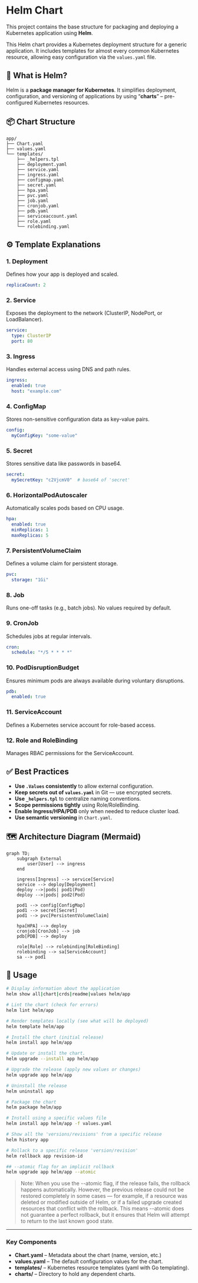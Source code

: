 # Helm Chart

This project contains the base structure for packaging and deploying a Kubernetes application using **Helm**.

This Helm chart provides a Kubernetes deployment structure for a generic application. It includes templates for almost every common Kubernetes resource, allowing easy configuration via the `values.yaml` file.

## 🚀 What is Helm?

Helm is a **package manager for Kubernetes**. It simplifies deployment, configuration, and versioning of applications by using “**charts**” – pre-configured Kubernetes resources.

## 📦 Chart Structure

```plain
app/
├── Chart.yaml
├── values.yaml
└── templates/
    ├── _helpers.tpl
    ├── deployment.yaml
    ├── service.yaml
    ├── ingress.yaml
    ├── configmap.yaml
    ├── secret.yaml
    ├── hpa.yaml
    ├── pvc.yaml
    ├── job.yaml
    ├── cronjob.yaml
    ├── pdb.yaml
    ├── serviceaccount.yaml
    ├── role.yaml
    └── rolebinding.yaml
```

## ⚙️ Template Explanations

### 1. Deployment

Defines how your app is deployed and scaled.

```yaml
replicaCount: 2
```

### 2. Service

Exposes the deployment to the network (ClusterIP, NodePort, or LoadBalancer).

```yaml
service:
  type: ClusterIP
  port: 80
```

### 3. Ingress

Handles external access using DNS and path rules.

```yaml
ingress:
  enabled: true
  host: "example.com"
```

### 4. ConfigMap

Stores non-sensitive configuration data as key-value pairs.

```yaml
config:
  myConfigKey: "some-value"
```

### 5. Secret

Stores sensitive data like passwords in base64.

```yaml
secret:
  mySecretKey: "c2VjcmV0"  # base64 of 'secret'
```

### 6. HorizontalPodAutoscaler

Automatically scales pods based on CPU usage.

```yaml
hpa:
  enabled: true
  minReplicas: 1
  maxReplicas: 5
```

### 7. PersistentVolumeClaim

Defines a volume claim for persistent storage.

```yaml
pvc:
  storage: "1Gi"
```

### 8. Job

Runs one-off tasks (e.g., batch jobs).
No values required by default.

### 9. CronJob

Schedules jobs at regular intervals.

```yaml
cron:
  schedule: "*/5 * * * *"
```

### 10. PodDisruptionBudget

Ensures minimum pods are always available during voluntary disruptions.

```yaml
pdb:
  enabled: true
```

### 11. ServiceAccount

Defines a Kubernetes service account for role-based access.

### 12. Role and RoleBinding

Manages RBAC permissions for the ServiceAccount.

## ✅ Best Practices

- **Use `.Values` consistently** to allow external configuration.
- **Keep secrets out of `values.yaml`** in Git — use encrypted secrets.
- **Use `_helpers.tpl`** to centralize naming conventions.
- **Scope permissions tightly** using Role/RoleBinding.
- **Enable Ingress/HPA/PDB** only when needed to reduce cluster load.
- **Use semantic versioning** in `Chart.yaml`.

## 🗺️ Architecture Diagram (Mermaid)

```mermaid
graph TD;
    subgraph External
        user[User] --> ingress
    end

    ingress[Ingress] --> service[Service]
    service --> deploy[Deployment]
    deploy -->|pods| pod1(Pod)
    deploy -->|pods| pod2(Pod)

    pod1 --> config[ConfigMap]
    pod1 --> secret[Secret]
    pod1 --> pvc[PersistentVolumeClaim]

    hpa[HPA] --> deploy
    cronjob[CronJob] --> job
    pdb[PDB] --> deploy

    role[Role] --> rolebinding[RoleBinding]
    rolebinding --> sa[ServiceAccount]
    sa --> pod1
```

## 🧪 Usage

```bash
# Display information about the application
helm show all|chart|crds|readme|values helm/app

# Lint the chart (check for errors)
helm lint helm/app

# Render templates locally (see what will be deployed)
helm template helm/app

# Install the chart (initial release)
helm install app helm/app

# Update or install the chart.
helm upgrade --install app helm/app

# Upgrade the release (apply new values or changes)
helm upgrade app helm/app

# Uninstall the release
helm uninstall app

# Package the chart
helm package helm/app

# Install using a specific values file
helm install app helm/app -f values.yaml

# Show all the 'versions/revisions' from a specific release
helm history app

# Rollack to a specific release 'version/revision'
helm rollback app revision-id

## --atomic flag for an implicit rollback
helm upgrade app helm/app --atomic
```

> Note: When you use the --atomic flag, if the release fails, the rollback happens automatically.
However, the previous release could not be restored completely in some cases — for example, if a resource was deleted or modified outside of Helm, or if a failed upgrade created resources that conflict with the rollback.
This means --atomic does not guarantee a perfect rollback, but it ensures that Helm will attempt to return to the last known good state.

---

### Key Components

- **Chart.yaml** – Metadata about the chart (name, version, etc.)
- **values.yaml** – The default configuration values for the chart.
- **templates/** – Kubernetes resource templates (yaml with Go templating).
- **charts/** – Directory to hold any dependent charts.

